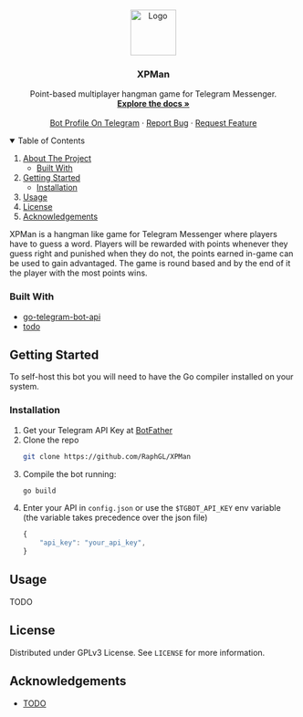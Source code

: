 <!-- PROJECT LOGO -->
<br />
<p align="center">
  <a href="https://github.com/othneildrew/Best-README-Template">
    <img src="images/logo.png" alt="Logo" width="80" height="80">
  </a>

  <h3 align="center">XPMan</h3>

  <p align="center">
     Point-based multiplayer hangman game for Telegram Messenger. 
    <br />
    <a href="https://github.com/RaphGL/XPMan"><strong>Explore the docs »</strong></a>
    <br />
    <br />
    <a href="http://t.me/XPManBot">Bot Profile On Telegram</a>
    ·
    <a href="https://github.com/RaphGL/XPMan/issues">Report Bug</a>
    ·
    <a href="https://github.com/RaphGL/XPMan/issues">Request Feature</a>
  </p>
</p>



<!-- TABLE OF CONTENTS -->
<details open="open">
  <summary>Table of Contents</summary>
  <ol>
    <li>
      <a href="#about-the-project">About The Project</a>
      <ul>
        <li><a href="#built-with">Built With</a></li>
      </ul>
    </li>
    <li>
      <a href="#getting-started">Getting Started</a>
      <ul>
        <li><a href="#installation">Installation</a></li>
      </ul>
    </li>
    <li><a href="#usage">Usage</a></li>
    <li><a href="#license">License</a></li>
    <li><a href="#acknowledgements">Acknowledgements</a></li>
  </ol>
</details>



<!-- ABOUT THE PROJECT -->
XPMan is a hangman like game for Telegram Messenger where players have to guess a word. Players will be rewarded with points whenever they guess right and punished when they do not, the points earned in-game can be used to gain advantaged. The game is round based and by the end of it the player with the most points wins. 

### Built With

* [go-telegram-bot-api](https://go-telegram-bot-api.dev/)
* [todo]()



<!-- GETTING STARTED -->
## Getting Started

To self-host this bot you will need to have the Go compiler installed on your system.

### Installation

1. Get your Telegram API Key at [BotFather](https://t.me/Botfather)
2. Clone the repo
   ```sh
   git clone https://github.com/RaphGL/XPMan
   ```
3. Compile the bot running:
   ```sh
   go build
   ```
4. Enter your API in `config.json` or use the `$TGBOT_API_KEY` env variable (the variable takes precedence over the json file)
   ```js
   {
       "api_key": "your_api_key",
   }
   ```



<!-- USAGE EXAMPLES -->
## Usage

TODO

<!-- LICENSE -->
## License

Distributed under GPLv3 License. See `LICENSE` for more information.

<!-- ACKNOWLEDGEMENTS -->
## Acknowledgements
* [TODO]()



<!-- MARKDOWN LINKS & IMAGES -->
<!-- https://www.markdownguide.org/basic-syntax/#reference-style-links -->
[contributors-shield]: https://img.shields.io/github/contributors/othneildrew/Best-README-Template.svg?style=for-the-badge
[contributors-url]: https://github.com/othneildrew/Best-README-Template/graphs/contributors
[forks-shield]: https://img.shields.io/github/forks/othneildrew/Best-README-Template.svg?style=for-the-badge
[forks-url]: https://github.com/othneildrew/Best-README-Template/network/members
[stars-shield]: https://img.shields.io/github/stars/othneildrew/Best-README-Template.svg?style=for-the-badge
[stars-url]: https://github.com/othneildrew/Best-README-Template/stargazers
[issues-shield]: https://img.shields.io/github/issues/othneildrew/Best-README-Template.svg?style=for-the-badge
[issues-url]: https://github.com/othneildrew/Best-README-Template/issues
[license-shield]: https://img.shields.io/github/license/othneildrew/Best-README-Template.svg?style=for-the-badge
[license-url]: https://github.com/othneildrew/Best-README-Template/blob/master/LICENSE.txt
[linkedin-shield]: https://img.shields.io/badge/-LinkedIn-black.svg?style=for-the-badge&logo=linkedin&colorB=555
[linkedin-url]: https://linkedin.com/in/othneildrew
[product-screenshot]: images/screenshot.png

